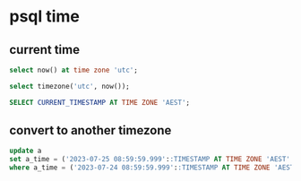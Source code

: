 # psql time

## current time

```sql
select now() at time zone 'utc';

select timezone('utc', now());

SELECT CURRENT_TIMESTAMP AT TIME ZONE 'AEST';
```

## convert to another timezone

```sql
update a
set a_time = ('2023-07-25 08:59:59.999'::TIMESTAMP AT TIME ZONE 'AEST' AT TIME ZONE 'GMT')
where a_time = ('2023-07-24 08:59:59.999'::TIMESTAMP AT TIME ZONE 'AEST' AT TIME ZONE 'GMT')
```
